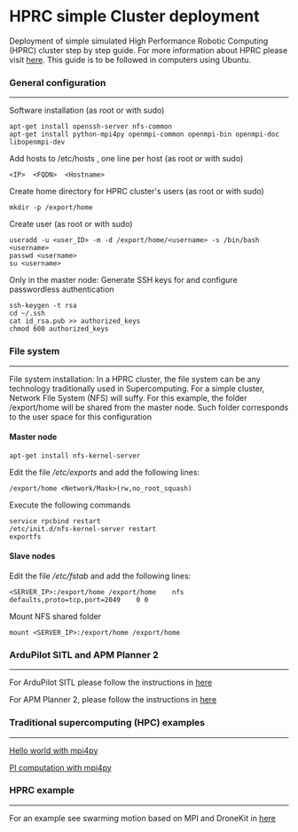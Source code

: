 # HPRC simple Cluster deployment

Deployment of simple simulated High Performance Robotic Computing (HPRC) cluster step by step guide. For more information about HPRC please visit [here](https://www.sciencedirect.com/science/article/pii/S092188901830232X). This guide is to be followed in computers using Ubuntu. 

### General configuration
-----

Software installation (as root or with sudo) 

```
apt-get install openssh-server nfs-common 
apt-get install python-mpi4py openmpi-common openmpi-bin openmpi-doc libopenmpi-dev 
```

Add hosts to /etc/hosts , one line per host (as root or with sudo)

```
<IP>  <FQDN>  <Hostname>
```
Create home directory for HPRC cluster's users (as root or with sudo)

```
mkdir -p /export/home
```


Create user (as root or with sudo)

```
useradd -u <user_ID> -m -d /export/home/<username> -s /bin/bash <username>
passwd <username>
su <username>
```


Only in the master node: Generate SSH keys for <username> and configure passwordless authentication

```
ssh-keygen -t rsa
cd ~/.ssh
cat id_rsa.pub >> authorized_keys
chmod 600 authorized_keys
```

### File system 
-----
File system installation: In a HPRC cluster, the file system can be any technology traditionally used in Supercomputing. For a simple cluster, Network File System (NFS) will suffy. For this example, the folder /export/home will be shared from the master node. Such folder corresponds to the user space for this configuration


#### Master node

```
apt-get install nfs-kernel-server  
```

Edit the file _/etc/exports_ and add the following lines:

```
/export/home <Network/Mask>(rw,no_root_squash) 
```

Execute the following commands

```
service rpcbind restart
/etc/init.d/nfs-kernel-server restart
exportfs
```

#### Slave nodes

Edit the file _/etc/fstab_ and add the following lines:

```
<SERVER_IP>:/export/home /export/home    nfs    defaults,proto=tcp,port=2049    0 0 
```

Mount NFS shared folder

```
mount <SERVER_IP>:/export/home /export/home 
```


### ArduPilot SITL and APM Planner 2 
-----
For ArduPilot SITL please follow the instructions in [here](http://ardupilot.org/dev/docs/sitl-simulator-software-in-the-loop.html)

For APM Planner 2, please follow the instructions in [here](http://ardupilot.org/planner2/docs/installation-for-linux.html)


### Traditional supercomputing (HPC) examples
---

[Hello world with mpi4py](https://github.com/erdc/mpi4py/blob/master/demo/helloworld.py)

[PI computation with mpi4py](https://gist.github.com/jcchurch/930276)

### HPRC example
---

For an example see swarming motion based on MPI and DroneKit in [here](https://github.com/leonardocfor/multi-robot-vicsek)

